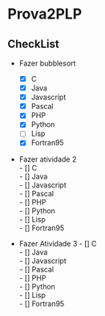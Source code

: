 # Prova2PLP

## CheckList

  - Fazer bubblesort
    - [x] C
    - [x] Java
    - [x] Javascript
    - [x] Pascal
    - [x] PHP
    - [x] Python
    - [ ] Lisp
    - [x] Fortran95
    
   - Fazer atividade 2 </br>
    - [] C </br>
    - [] Java </br>
    - [] Javascript </br>
    - [] Pascal </br>
    - [] PHP </br>
    - [] Python </br>
    - [] Lisp </br>
    - [] Fortran95  </br>   
    
   - Fazer Atividade 3
    - [] C </br>
    - [] Java </br>
    - [] Javascript </br>
    - [] Pascal </br>
    - [] PHP </br>
    - [] Python </br>
    - [] Lisp </br>
    - [] Fortran95 </br>    
